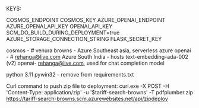 KEYS:

COSMOS_ENDPOINT
COSMOS_KEY
AZURE_OPENAI_ENDPOINT
AZURE_OPENAI_API_KEY
OPENAI_API_KEY
SCM_DO_BUILD_DURING_DEPLOYMENT=true
AZURE_STORAGE_CONNECTION_STRING
FLASK_SECRET_KEY

cosmos - # venura browns - Azure Southeast asia, serverless
azure openai - # rehanga@live.com Azure South India - hosts text-embedding-ada-002 (v2)
openai- rehanga@live.com, used for chat completion model

python 3.11
pywin32 - remove from requirements.txt

Curl command to push zip file to deployment:
curl.exe -X POST -H 'Content-Type: application/zip' -u '$tariff-search-browns' -T pdfplumber.zip https://tariff-search-browns.scm.azurewebsites.net/api/zipdeploy